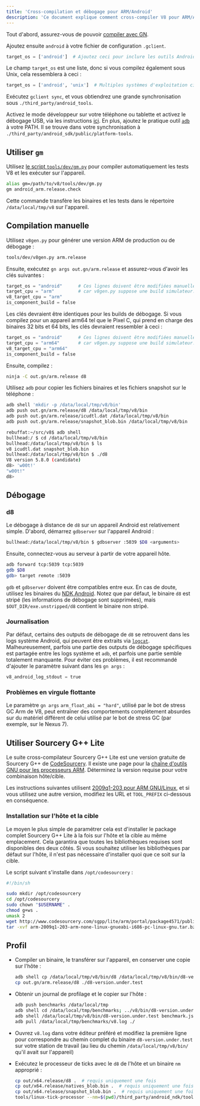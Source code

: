```yaml
---
title: 'Cross-compilation et débogage pour ARM/Android'
description: 'Ce document explique comment cross-compiler V8 pour ARM/Android, et comment le déboguer.'
---
```

Tout d'abord, assurez-vous de pouvoir [compiler avec GN](/docs/build-gn).

Ajoutez ensuite `android` à votre fichier de configuration `.gclient`.

```python
target_os = ['android']  # Ajoutez ceci pour inclure les outils Android.
```

Le champ `target_os` est une liste, donc si vous compilez également sous Unix, cela ressemblera à ceci :

```python
target_os = ['android', 'unix']  # Multiples systèmes d'exploitation cibles.
```

Exécutez `gclient sync`, et vous obtiendrez une grande synchronisation sous `./third_party/android_tools`.

Activez le mode développeur sur votre téléphone ou tablette et activez le débogage USB, via les instructions [ici](https://developer.android.com/studio/run/device.html). En plus, ajoutez le pratique outil [`adb`](https://developer.android.com/studio/command-line/adb.html) à votre PATH. Il se trouve dans votre synchronisation à `./third_party/android_sdk/public/platform-tools`.

## Utiliser `gm`

Utilisez [le script `tools/dev/gm.py`](/docs/build-gn#gm) pour compiler automatiquement les tests V8 et les exécuter sur l'appareil.

```bash
alias gm=/path/to/v8/tools/dev/gm.py
gm android_arm.release.check
```

Cette commande transfère les binaires et les tests dans le répertoire `/data/local/tmp/v8` sur l'appareil.

## Compilation manuelle

Utilisez `v8gen.py` pour générer une version ARM de production ou de débogage :

```bash
tools/dev/v8gen.py arm.release
```

Ensuite, exécutez `gn args out.gn/arm.release` et assurez-vous d'avoir les clés suivantes :

```python
target_os = "android"      # Ces lignes doivent être modifiées manuellement.
target_cpu = "arm"         # car v8gen.py suppose une build simulateur.
v8_target_cpu = "arm"
is_component_build = false
```

Les clés devraient être identiques pour les builds de débogage. Si vous compilez pour un appareil arm64 tel que le Pixel C, qui prend en charge des binaires 32 bits et 64 bits, les clés devraient ressembler à ceci :

```python
target_os = "android"      # Ces lignes doivent être modifiées manuellement.
target_cpu = "arm64"       # car v8gen.py suppose une build simulateur.
v8_target_cpu = "arm64"
is_component_build = false
```

Ensuite, compilez :

```bash
ninja -C out.gn/arm.release d8
```

Utilisez `adb` pour copier les fichiers binaires et les fichiers snapshot sur le téléphone :

```bash
adb shell 'mkdir -p /data/local/tmp/v8/bin'
adb push out.gn/arm.release/d8 /data/local/tmp/v8/bin
adb push out.gn/arm.release/icudtl.dat /data/local/tmp/v8/bin
adb push out.gn/arm.release/snapshot_blob.bin /data/local/tmp/v8/bin
```

```bash
rebuffat:~/src/v8$ adb shell
bullhead:/ $ cd /data/local/tmp/v8/bin
bullhead:/data/local/tmp/v8/bin $ ls
v8 icudtl.dat snapshot_blob.bin
bullhead:/data/local/tmp/v8/bin $ ./d8
V8 version 5.8.0 (candidate)
d8> 'w00t!'
"w00t!"
d8>
```

## Débogage

### d8

Le débogage à distance de `d8` sur un appareil Android est relativement simple. D'abord, démarrez `gdbserver` sur l'appareil Android :

```bash
bullhead:/data/local/tmp/v8/bin $ gdbserver :5039 $D8 <arguments>
```

Ensuite, connectez-vous au serveur à partir de votre appareil hôte.

```bash
adb forward tcp:5039 tcp:5039
gdb $D8
gdb> target remote :5039
```

`gdb` et `gdbserver` doivent être compatibles entre eux. En cas de doute, utilisez les binaires du [NDK Android](https://developer.android.com/ndk). Notez que par défaut, le binaire `d8` est stripé (les informations de débogage sont supprimées), mais `$OUT_DIR/exe.unstripped/d8` contient le binaire non stripé.

### Journalisation

Par défaut, certains des outputs de débogage de `d8` se retrouvent dans les logs système Android, qui peuvent être extraits via [`logcat`](https://developer.android.com/studio/command-line/logcat). Malheureusement, parfois une partie des outputs de débogage spécifiques est partagée entre les logs système et `adb`, et parfois une partie semble totalement manquante. Pour éviter ces problèmes, il est recommandé d'ajouter le paramètre suivant dans les `gn args` :

```python
v8_android_log_stdout = true
```

### Problèmes en virgule flottante

Le paramètre `gn args` `arm_float_abi = "hard"`, utilisé par le bot de stress GC Arm de V8, peut entraîner des comportements complètement absurdes sur du matériel différent de celui utilisé par le bot de stress GC (par exemple, sur le Nexus 7).

## Utiliser Sourcery G++ Lite

Le suite cross-compilateur Sourcery G++ Lite est une version gratuite de Sourcery G++ de [CodeSourcery](http://www.codesourcery.com/). Il existe une page pour la [chaîne d'outils GNU pour les processeurs ARM](http://www.codesourcery.com/sgpp/lite/arm). Déterminez la version requise pour votre combinaison hôte/cible.

Les instructions suivantes utilisent [2009q1-203 pour ARM GNU/Linux](http://www.codesourcery.com/sgpp/lite/arm/portal/release858), et si vous utilisez une autre version, modifiez les URL et `TOOL_PREFIX` ci-dessous en conséquence.

### Installation sur l'hôte et la cible

Le moyen le plus simple de paramétrer cela est d'installer le package complet Sourcery G++ Lite à la fois sur l'hôte et la cible au même emplacement. Cela garantira que toutes les bibliothèques requises sont disponibles des deux côtés. Si vous souhaitez utiliser les bibliothèques par défaut sur l'hôte, il n'est pas nécessaire d'installer quoi que ce soit sur la cible.

Le script suivant s'installe dans `/opt/codesourcery` :

```bash
#!/bin/sh

sudo mkdir /opt/codesourcery
cd /opt/codesourcery
sudo chown "$USERNAME" .
chmod g+ws .
umask 2
wget http://www.codesourcery.com/sgpp/lite/arm/portal/package4571/public/arm-none-linux-gnueabi/arm-2009q1-203-arm-none-linux-gnueabi-i686-pc-linux-gnu.tar.bz2
tar -xvf arm-2009q1-203-arm-none-linux-gnueabi-i686-pc-linux-gnu.tar.bz2
```

## Profil

- Compiler un binaire, le transférer sur l'appareil, en conserver une copie sur l'hôte :

    ```bash
    adb shell cp /data/local/tmp/v8/bin/d8 /data/local/tmp/v8/bin/d8-version.under.test
    cp out.gn/arm.release/d8 ./d8-version.under.test
    ```

- Obtenir un journal de profilage et le copier sur l'hôte :

    ```bash
    adb push benchmarks /data/local/tmp
    adb shell cd /data/local/tmp/benchmarks; ../v8/bin/d8-version.under.test run.js --prof
    adb shell /data/local/tmp/v8/bin/d8-version.under.test benchmark.js --prof
    adb pull /data/local/tmp/benchmarks/v8.log ./
    ```

- Ouvrez `v8.log` dans votre éditeur préféré et modifiez la première ligne pour correspondre au chemin complet du binaire `d8-version.under.test` sur votre station de travail (au lieu du chemin `/data/local/tmp/v8/bin/` qu'il avait sur l'appareil)

- Exécutez le processeur de ticks avec le `d8` de l'hôte et un binaire `nm` approprié :

    ```bash
    cp out/x64.release/d8 .  # requis uniquement une fois
    cp out/x64.release/natives_blob.bin .  # requis uniquement une fois
    cp out/x64.release/snapshot_blob.bin .  # requis uniquement une fois
    tools/linux-tick-processor --nm=$(pwd)/third_party/android_ndk/toolchains/arm-linux-androideabi-4.9/prebuilt/linux-x86_64/bin/arm-linux-androideabi-nm
    ```
